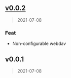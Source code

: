 
<a name="v0.0.2"></a>
## [v0.0.2](https://gitea.nthomas20.net/nathaniel/go-cloud/compare/v0.0.1...v0.0.2)

> 2021-07-08

### Feat

* Non-configurable webdav


<a name="v0.0.1"></a>
## v0.0.1

> 2021-07-08


